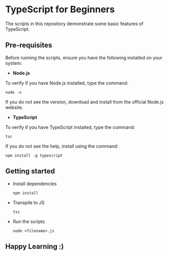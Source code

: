 # TypeScript for Beginners

The scripts in this repository demonstrate some basic features of TypeScript.

## Pre-requisites
Before running the scripts, ensure you have the following installed on your system:
* **Node.js**

To verify if you have Node.js installed, type the command:
```
node -v
```
If you do not see the version, download and install from the official Node.js website.

* **TypeScript**

To verify if you have TypeScript installed, type the command:
```
tsc
```
If you do not see the help, install using the command:
```
npm install -g typescript
```

## Getting started
* Install dependencies
	```
	npm install
	```
* Transpile to JS
	```
	tsc
	```
* Run the scripts
	```
	node <filename>.js
	```

## Happy Learning :)
